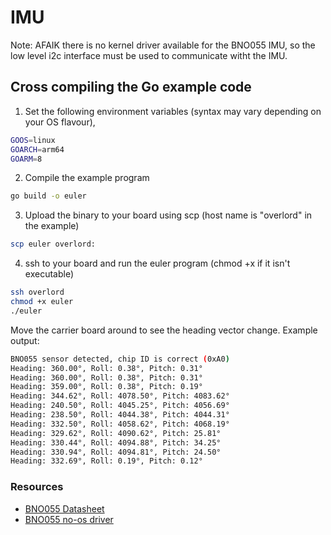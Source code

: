 # IMU

Note: AFAIK there is no kernel driver available for the BNO055 IMU, so the low level i2c interface must be used to communicate witht the IMU.

## Cross compiling the Go example code

1. Set the following environment variables (syntax may vary depending on your OS flavour),

```sh
GOOS=linux 
GOARCH=arm64 
GOARM=8
```

2. Compile the example program 

```sh
go build -o euler
```

3. Upload the binary to your board using scp (host name is "overlord" in the example)

```sh
scp euler overlord:
```

4. ssh to your board and run the euler program (chmod +x if it isn't executable)

```sh
ssh overlord
chmod +x euler
./euler
```

Move the carrier board around to see the heading vector change.
Example output:

```sh
BNO055 sensor detected, chip ID is correct (0xA0)
Heading: 360.00°, Roll: 0.38°, Pitch: 0.31°
Heading: 360.00°, Roll: 0.38°, Pitch: 0.31°
Heading: 359.00°, Roll: 0.38°, Pitch: 0.19°
Heading: 344.62°, Roll: 4078.50°, Pitch: 4083.62°
Heading: 240.50°, Roll: 4045.25°, Pitch: 4056.69°
Heading: 238.50°, Roll: 4044.38°, Pitch: 4044.31°
Heading: 332.50°, Roll: 4058.62°, Pitch: 4068.19°
Heading: 329.62°, Roll: 4090.62°, Pitch: 25.81°
Heading: 330.44°, Roll: 4094.88°, Pitch: 34.25°
Heading: 330.94°, Roll: 4094.81°, Pitch: 24.50°
Heading: 332.69°, Roll: 0.19°, Pitch: 0.12°
```



### Resources

* [BNO055 Datasheet](https://www.bosch-sensortec.com/media/boschsensortec/downloads/datasheets/bst-bno055-ds000.pdf)
* [BNO055 no-os driver](https://github.com/boschsensortec/BNO055_SensorAPI)